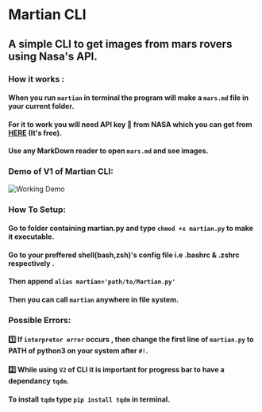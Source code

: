 # Martian CLI
## A simple CLI to get images from mars rovers using Nasa's API.

### How it works :
#### When you run `martian` in terminal the program will make a `mars.md` file in your current folder.
#### For it to work you will need API key 🔑 from NASA which you can get from [HERE](http://api.nasa.gov/) (It's free).
#### Use any MarkDown reader to open `mars.md` and see images.

### Demo of V1 of Martian CLI:
![Working Demo](https://github.com/Manas02/Martian/blob/main/animated.gif)

### How To Setup:
#### Go to folder containing martian.py and type `chmod +x martian.py` to make it executable. 
#### Go to your preffered shell(bash,zsh)'s config file i.e .bashrc & .zshrc respectively .
#### Then append `alias martian='path/to/Martian.py'`
#### Then you can call `martian` anywhere in file system.

### Possible Errors:
#### 1️⃣ If `interpretor error` occurs , then change the first line of `martian.py` to PATH of python3 on your system after `#!`. 
#### 2️⃣ While using `V2` of CLI it is important for progress bar to have a dependancy `tqdm`. 
#### To install `tqdm` type `pip install tqdm` in terminal.
